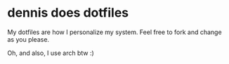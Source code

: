 # dennis does dotfiles

My dotfiles are how I personalize my system. Feel free to fork and change as you please.

Oh, and also, I use arch btw :)
